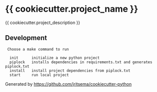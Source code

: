 # {{ cookiecutter.project_name }}

{{ cookiecutter.project_description }}


## Development
```
 Choose a make command to run

  init      initialize a new python project
  piplock   installs dependencies in requirements.txt and generates piplock.txt
  install   install project dependencies from piplock.txt
  start     run local project
```

Generated by https://github.com/jritsema/cookiecutter-python
